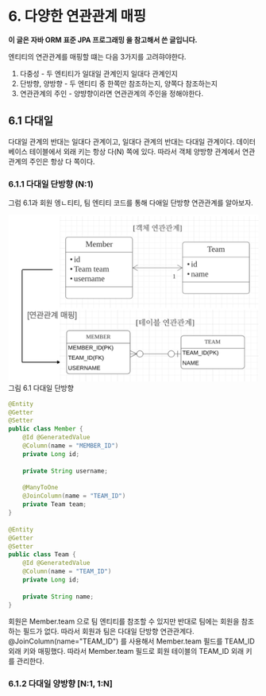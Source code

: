 # 6. 다양한 연관관계 매핑

**이 글은 자바 ORM 표준 JPA 프로그래밍 을 참고해서 쓴 글입니다.**

엔티티의 연관관계를 매핑할 떄는 다음 3가지를 고려햐야한다.

1. 다중성 - 두 엔티티가 일대일 관계인지 일대다 관계인지
2. 단방향, 양방향 - 두 엔티티 중 한쪽만 참조하는지, 양쪽다 참조하는지
3. 연관관계의 주인 - 양뱡향이라면 연관관계의 주인을 정해야한다.

## 6.1 다대일

다대일 관계의 반대는 일대다 관계이고, 일대다 관계의 반대는 다대일 관계이다. 데이터베이스 테이블에서 외래 키는 항상 다(N) 쪽에 있다. 따라서 객체 양방향 관계에서 연관관계의 주인은 항상 다 쪽이다.

### 6.1.1 다대일 단방향 (N:1)

그럼 6.1과 회원 엥ㄴ티티, 팀 엔티티 코드를 통해 다애일 단방향 연관관계를 알아보자.

![6.1](../../img/JPA/6/6.1.png) 그림 6.1 다대일 단방향

```java
@Entity
@Getter
@Setter
public class Member {
    @Id @GeneratedValue
    @Column(name = "MEMBER_ID")
    private Long id;

    private String username;

    @ManyToOne
    @JoinColumn(name = "TEAM_ID")
    private Team team;
}

@Entity
@Getter
@Setter
public class Team {
    @Id @GeneratedValue
    @Column(name = "TEAM_ID")
    private Long id;

    private String name;
}
```

회원은 Member.team 으로 팀 엔티티를 참조할 수 있지만 반대로 팀에는 회원을 참조하는 필드가 없다. 따라서 회원과 팀은 다대일 단방향 연관관계다. @JoinColumn(name="TEAM_ID") 를 사용해서 Member.team 필드를 TEAM_ID 외래 키와 매핑했다. 따라서 Member.team 필드로 회원 테이블의 TEAM_ID 외래 키를 관리한다.

### 6.1.2 다대일 양방향 [N:1, 1:N]